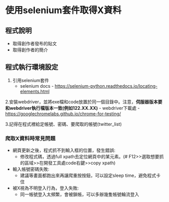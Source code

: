 # 使用selenium套件取得X資料

## 程式說明
- 取得創作者發布的貼文
- 取得創作者的簡介
  
## 程式執行環境設定
1. 引用selenium套件
    - selenium docs - https://selenium-python.readthedocs.io/locating-elements.html
      
2.安裝webdriver，並將exe檔和code放置於同一個目錄中。注意，**伺服器版本要和webdriver執行檔版本一致(例如122.XX.XX)**
    - webdriver下載處 - https://googlechromelabs.github.io/chrome-for-testing/  
    
3.記得在程式裡給定帳號、密碼、要爬取的帳號(twitter_list) 

### 爬取X資料時常見問題
- 網頁更新之後，程式抓不到輸入框的位置，發生錯誤:
    - 修改程式碼，透過full xpath去定位網頁中的某元素。(# F12>>選取想要抓的區域>>在開發工具處code右鍵>>copy xpath)
- 輸入帳號密碼失敗:
    - 建議等畫面都跑出來再讓爬重按按鈕，可以設定sleep time，避免程式卡住
- 被X視為不明登入行為，登入失敗:
    - 同一帳號登入太頻繁，會被鎖帳，可以多辦幾隻帳號輪流登入

